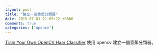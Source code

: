 ```yaml
---
layout: post
title: "建立一個香蕉分類器"
date: 2015-07-01 21:09:22 +0800
comments: true
categories: ["opencv"]
---
```


<!-- more -->


[Train Your Own OpenCV Haar Classifier] 使用 opencv 建立一個香蕉分類器。


[Train Your Own OpenCV Haar Classifier]:http://coding-robin.de/2013/07/22/train-your-own-opencv-haar-classifier.html